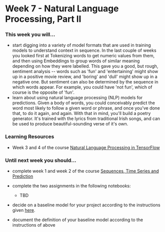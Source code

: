 # Week 7 - Natural Language Processing, Part II

### This week you will...

- start digging into a variety of model formats that are used in training models to understand context in sequence. In the last couple of weeks you looked first at Tokenizing words to get numeric values from them, and then using Embeddings to group words of similar meaning depending on how they were labelled. This gave you a good, but rough, sentiment analysis -- words such as 'fun' and 'entertaining' might show up in a positive movie review, and 'boring' and 'dull' might show up in a negative one. But sentiment can also be determined by the sequence in which words appear. For example, you could have 'not fun', which of course is the opposite of 'fun'.&#x20;
- learn about using natural language processing (NLP) models for predictions. Given a body of words, you could conceivably predict the word most likely to follow a given word or phrase, and once you've done that, to do it again, and again. With that in mind, you'll build a poetry generator. It's trained with the lyrics from traditional Irish songs, and can be used to produce beautiful-sounding verse of it's own.

### Learning Resources

- Week 3 and 4 of the course [Natural Language Processing in TensorFlow](https://www.coursera.org/learn/natural-language-processing-tensorflow)

### Until next week you should...

- complete week 1 and week 2 of the course [Sequences, Time Series and Prediction](https://www.coursera.org/learn/tensorflow-sequences-time-series-and-prediction)

- complete the two assignments in the following notebooks:

  - TBD

- decide on a baseline model for your project according to the instructions given [here](https://github.com/opencampus-sh/ml-project-template/blob/main/2_BaselineModel/INSTRUCTIONS.md).

- document the definition of your baseline model according to the instructions of above
